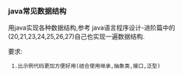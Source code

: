 ### java常见数据结构
用java实现各种数据结构,参考 java语言程序设计-进阶篇中的(20,21,23,24,25,26,27)自己也实现一遍数据结构.

要求:  
     
     1.比示例代码更加方便好用(结合使用继承,抽象类,接口,泛型)
     
